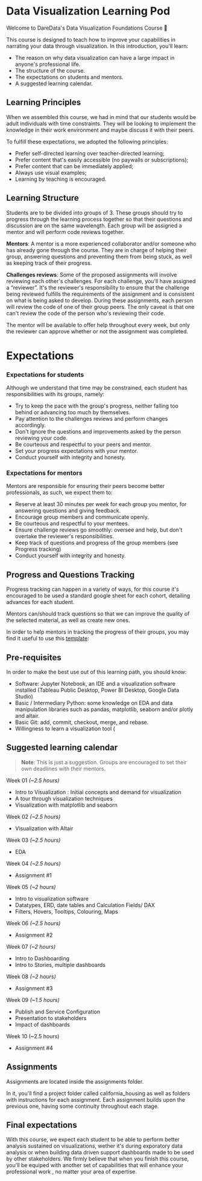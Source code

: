 # Data Visualization Learning Pod


Welcome to DareData's Data Visualization Foundations Course 🎉

This course is designed to teach how to improve your capabilities in narrating your data through visualization. In this introduction, you'll learn:

- The reason on why data visualization can have a large impact in anyone's professional life.
- The structure of the course.
- The expectations on students and mentors.
- A suggested learning calendar.

## Learning Principles

When we assembled this course, we had in mind that our students would be adult individuals with time constraints. They will be looking to implement the knowledge in their work environment and maybe discuss it with their peers.

To fulfill these expectations, we adopted the following principles:

- Prefer self-directed learning over teacher-directed learning;
- Prefer content that's easily accessible (no paywalls or subscriptions);
- Prefer content that can be immediately applied;
- Always use visual examples;
- Learning by teaching is encouraged.

## Learning Structure

Students are to be divided into groups of 3. These groups should try to progress through the learning process together so that their questions and discussion are on the same wavelength. Each group will be assigned a mentor and will perform code reviews together.

**Mentors**: A mentor is a more experienced collaborator and/or someone who has already gone through the course. They are in charge of helping their group, answering questions and preventing them from being stuck, as well as keeping track of their progress.

**Challenges reviews**: Some of the proposed assignments will involve reviewing each other's challenges. For each challenge, you'll have assigned a “reviewer”. It's the reviewer's responsibility to ensure that the challenge being reviewed fulfills the requirements of the assignment and is consistent on what is being asked to develop. During these assignments, each person will review the code of one of their group peers. The only caveat is that one can't review the code of the person who's reviewing their code.

The mentor will be available to offer help throughout every week, but only the reviewer can approve whether or not the assignment was completed.

# Expectations

### Expectations for students
Although we understand that time may be constrained, each student has responsibilities with its groups, namely:

- Try to keep the pace with the group's progress, neither falling too behind or advancing too much by themselves.
- Pay attention to the challenges reviews and perform changes accordingly.
- Don't ignore the questions and improvements asked by the person reviewing your code.
- Be courteous and respectful to your peers and mentor.
- Set your progress expectations with your mentor.
- Conduct yourself with integrity and honesty.

### Expectations for mentors

Mentors are responsible for ensuring their peers become better professionals, as such, we expect them to:

- Reserve at least 30 minutes per week for each group you mentor, for answering questions and giving feedback.
- Encourage group members and communicate openly.
- Be courteous and respectful to your mentees.
- Ensure challenge reviews go smoothly: oversee and help, but don't overtake the reviewer's responsibilities.
- Keep track of questions and progress of the group members (see Progress tracking)
- Conduct yourself with integrity and honesty.

## Progress and Questions Tracking

Progress tracking can happen in a variety of ways, for this course it's encouraged to be used a standard google sheet for each cohort, detailing advances for each student.

Mentors can/should track questions so that we can improve the quality of the selected material, as well as create new ones.

In order to help mentors in tracking the progress of their groups, you may find it useful to use this [template](./references/questions_and_tracking_template.xlsx):

## Pre-requisites
In order to make the best use out of this learning path, you should know:

- Software: Jupyter Notebook, an IDE and a visualization software installed (Tableau Public Desktop, Power BI Desktop, Google Data Studio)
- Basic / Intermediary Python: some knowledge on EDA and data manipulation libraries such as pandas, matplotlib, seaborn and/or plotly and altair.
- Basic Git: add, commit, checkout, merge, and rebase.
- Willingness to learn a visualization tool (

## Suggested learning calendar
> **Note**: This is just a suggestion. Groups are encouraged to set their own deadlines with their mentors.

Week 01 _(~2.5 hours)_

- Intro to Visualization : Initial concepts and demand for visualization
- A tour through visualization techniques 
- Visualization with matplotlib and seaborn

Week 02 _(~2.5 hours)_

- Visualization with Altair

Week 03 _(~2.5 hours)_

- EDA

Week 04 _(~2.5 hours)_

- Assignment #1

Week 05 _(~2 hours)_

- Intro to visualization software
- Datatypes, ERD, date tables and Calculation Fields/ DAX
- Filters, Hovers, Tooltips, Colouring, Maps

Week 06 _(~2.5 hours)_

- Assignment #2

Week 07 _(~2 hours)_
- Intro to Dashboarding
- Intro to Stories, multiple dashboards

Week 08 _(~2 hours)_

- Assignment #3

Week 09 _(~1.5 hours)_

- Publish and Service Configuration
- Presentation to stakeholders
- Impact of dashboards

Week 10 (~2.5 hours)

- Assignment #4

## Assignments

Assignments are located inside the assignments folder.

In it, you'll find a project folder called california_housing as well as folders with instructions for each assignment. Each assignment builds upon the previous one, having some continuity throughout each stage.

## Final expectations

With this course, we expect each student to be able to perform better analysis sustained on visualizations, wether it's during exporatory data analysis or when building data driven support dashboards made to be used by other stakeholders. 
We firmly believe that when you finish this course, you'll be equiped with another set of capabilities that will enhance your professional work , no matter your area of expertise.
